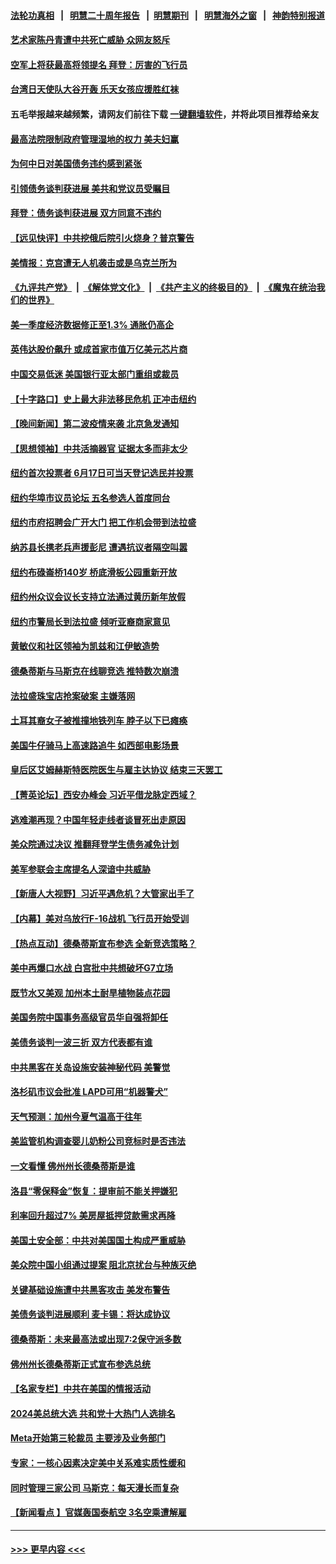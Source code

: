#### [法轮功真相](https://github.com/gfw-breaker/truth/blob/master/README.md?t=0) &nbsp;&nbsp;|&nbsp;&nbsp; [明慧二十周年报告](https://github.com/gfw-breaker/mh-reports/blob/master/README.md?t=0) &nbsp;&nbsp;|&nbsp;&nbsp;[明慧期刊](https://github.com/gfw-breaker/mh-qikan) &nbsp;&nbsp;|&nbsp;&nbsp; [明慧海外之窗](https://github.com/gfw-breaker/mh-news/blob/master/README.md?t=0) &nbsp;&nbsp;|&nbsp;&nbsp; [神韵特别报道](https://github.com/gfw-breaker/mh-news/blob/master/shenyun.md?t=0)
#### [艺术家陈丹青遭中共死亡威胁 众网友怒斥](../pages/nsc412/n14004080.md?t=05260643) 
#### [空军上将获最高将领提名 拜登：厉害的飞行员](../pages/nsc412/n14004076.md?t=05260643) 
#### [台湾日天使队大谷开轰 乐天女孩应援胜红袜](../pages/nsc412/n14004082.md?t=05260643) 
#### 五毛举报越来越频繁，请网友们前往下载 [一键翻墙软件](https://github.com/gfw-breaker/ssr-accounts)，并将此项目推荐给亲友
#### [最高法院限制政府管理湿地的权力 美夫妇赢](../pages/nsc412/n14004040.md?t=05260643) 
#### [为何中日对美国债务违约感到紧张](../pages/nsc412/n14004016.md?t=05260643) 
#### [引领债务谈判获进展 美共和党议员受瞩目](../pages/nsc412/n14004010.md?t=05260643) 
#### [拜登：债务谈判获进展 双方同意不违约](../pages/nsc412/n14003944.md?t=05260643) 
#### [【远见快评】中共挖俄后院引火烧身？普京警告](../pages/nsc412/n14003949.md?t=05260643) 
#### [美情报：克宫遭无人机袭击或是乌克兰所为](../pages/nsc412/n14004003.md?t=05260643) 
#### [《九评共产党》](https://github.com/begood0513/9ping.md/blob/master/README.md) &nbsp;|&nbsp; [《解体党文化》](../../../../jtdwh.md/blob/master/README.md)  &nbsp;|&nbsp; [《共产主义的终极目的》](../../../../gczydzjmd.md/blob/master/README.md) &nbsp;|&nbsp; [《魔鬼在统治我们的世界》](../../../../mgztzwmdsj.md/blob/master/README.md) 
#### [美一季度经济数据修正至1.3% 通胀仍高企](../pages/nsc412/n14004012.md?t=05260643) 
#### [英伟达股价飙升 或成首家市值万亿美元芯片商](../pages/nsc412/n14003945.md?t=05260643) 
#### [中国交易低迷 美国银行亚太部门重组或裁员](../pages/nsc412/n14003993.md?t=05260643) 
#### [【十字路口】史上最大非法移民危机 正冲击纽约](../pages/nsc412/n14003923.md?t=05260643) 
#### [【晚间新闻】第二波疫情来袭 北京急发通知](../pages/nsc412/n14003275.md?t=05260643) 
#### [【思想领袖】中共活摘器官 证据太多而非太少](../pages/nsc412/n13997738.md?t=05260643) 
#### [纽约首次投票者 6月17日可当天登记选民并投票](../pages/nsc412/n14003593.md?t=05260643) 
#### [纽约华埠市议员论坛 五名参选人首度同台](../pages/nsc412/n14003590.md?t=05260643) 
#### [纽约市府招聘会广开大门 把工作机会带到法拉盛](../pages/nsc412/n14003626.md?t=05260643) 
#### [纳苏县长携老兵声援彭尼 遭遇抗议者隔空叫嚣](../pages/nsc412/n14003581.md?t=05260643) 
#### [纽约布碌崙桥140岁 桥底滑板公园重新开放](../pages/nsc412/n14003634.md?t=05260643) 
#### [纽约州众议会议长支持立法通过黄历新年放假](../pages/nsc412/n14003595.md?t=05260643) 
#### [纽约市警局长到法拉盛 倾听亚裔商家意见](../pages/nsc412/n14003619.md?t=05260643) 
#### [黄敏仪和社区领袖为凯兹和江伊敏造势](../pages/nsc412/n14003624.md?t=05260643) 
#### [德桑蒂斯与马斯克在线聊竞选 推特数次崩溃](../pages/nsc412/n14003553.md?t=05260643) 
#### [法拉盛珠宝店抢案破案 主嫌落网](../pages/nsc412/n14003597.md?t=05260643) 
#### [土耳其裔女子被推撞地铁列车 脖子以下已瘫痪](../pages/nsc412/n14003602.md?t=05260643) 
#### [美国牛仔骑马上高速路追牛 如西部电影场景](../pages/nsc412/n14003556.md?t=05260643) 
#### [皇后区艾姆赫斯特医院医生与雇主达协议 结束三天罢工](../pages/nsc412/n14003579.md?t=05260643) 
#### [【菁英论坛】西安办峰会 习近平借龙脉定西域？](../pages/nsc412/n14003477.md?t=05260643) 
#### [逃难潮再现？中国年轻走线者谈冒死出走原因](../pages/nsc412/n14003526.md?t=05260643) 
#### [美众院通过决议 推翻拜登学生债务减免计划](../pages/nsc412/n14003447.md?t=05260643) 
#### [美军参联会主席提名人深谙中共威胁](../pages/nsc412/n14003467.md?t=05260643) 
#### [【新唐人大视野】习近平遇危机？大管家出手了](../pages/nsc412/n14003468.md?t=05260643) 
#### [【内幕】美对乌放行F-16战机 飞行员开始受训](../pages/nsc412/n14002651.md?t=05260643) 
#### [【热点互动】德桑蒂斯宣布参选 全新竞选策略？](../pages/nsc412/n14003412.md?t=05260643) 
#### [美中再爆口水战 白宫批中共想破坏G7立场](../pages/nsc412/n14003380.md?t=05260643) 
#### [既节水又美观 加州本土耐旱植物装点花园](../pages/nsc412/n14003475.md?t=05260643) 
#### [美国务院中国事务高级官员华自强将卸任](../pages/nsc412/n14003422.md?t=05260643) 
#### [美债务谈判一波三折 双方代表都有谁](../pages/nsc412/n14003330.md?t=05260643) 
#### [中共黑客在关岛设施安装神秘代码 美警觉](../pages/nsc412/n14003421.md?t=05260643) 
#### [洛杉矶市议会批准 LAPD可用“机器警犬”](../pages/nsc412/n14003460.md?t=05260643) 
#### [天气预测：加州今夏气温高于往年](../pages/nsc412/n14003448.md?t=05260643) 
#### [美监管机构调查婴儿奶粉公司竞标时是否违法](../pages/nsc412/n14003360.md?t=05260643) 
#### [一文看懂 佛州州长德桑蒂斯是谁](../pages/nsc412/n14003387.md?t=05260643) 
#### [洛县“零保释金”恢复：提审前不能关押嫌犯](../pages/nsc412/n14003349.md?t=05260643) 
#### [利率回升超过7% 美房屋抵押贷款需求再降](../pages/nsc412/n14003371.md?t=05260643) 
#### [美国土安全部：中共对美国国土构成严重威胁](../pages/nsc412/n14003362.md?t=05260643) 
#### [美众院中国小组通过提案 阻北京扰台与种族灭绝](../pages/nsc412/n14003358.md?t=05260643) 
#### [关键基础设施遭中共黑客攻击 美发布警告](../pages/nsc412/n14003389.md?t=05260643) 
#### [美债务谈判进展顺利 麦卡锡：将达成协议](../pages/nsc412/n14003231.md?t=05260643) 
#### [德桑蒂斯：未来最高法或出现7:2保守派多数](../pages/nsc412/n14003315.md?t=05260643) 
#### [佛州州长德桑蒂斯正式宣布参选总统](../pages/nsc412/n14003383.md?t=05260643) 
#### [【名家专栏】中共在美国的情报活动](../pages/nsc412/n14001883.md?t=05260643) 
#### [2024美总统大选 共和党十大热门人选排名](../pages/nsc412/n14003307.md?t=05260643) 
#### [Meta开始第三轮裁员 主要涉及业务部门](../pages/nsc412/n14003357.md?t=05260643) 
#### [专家：一核心因素决定美中关系难实质性缓和](../pages/nsc412/n14003322.md?t=05260643) 
#### [同时管理三家公司 马斯克：每天漫长而复杂](../pages/nsc412/n14003257.md?t=05260643) 
#### [【新闻看点 】官媒轰国泰航空 3名空乘遭解雇](../pages/nsc412/n14003202.md?t=05260643) 

----
#### [ >>> 更早内容 <<< ](../indexes/nsc412-earlier.md)
